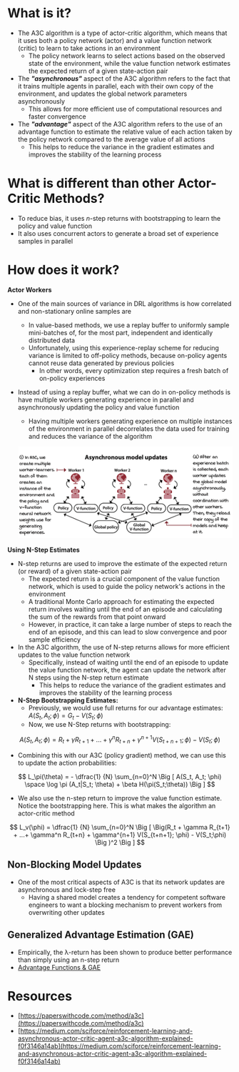 # What is it?

- The A3C algorithm is a type of actor-critic algorithm, which means that it uses both a policy network (actor) and a value function network (critic) to learn to take actions in an environment
    - The policy network learns to select actions based on the observed state of the environment, while the value function network estimates the expected return of a given state-action pair
- The ***"asynchronous"*** aspect of the A3C algorithm refers to the fact that it trains multiple agents in parallel, each with their own copy of the environment, and updates the global network parameters asynchronously
    - This allows for more efficient use of computational resources and faster convergence
- The ***"advantage"*** aspect of the A3C algorithm refers to the use of an advantage function to estimate the relative value of each action taken by the policy network compared to the average value of all actions
    - This helps to reduce the variance in the gradient estimates and improves the stability of the learning process

# What is different than other Actor-Critic Methods?

- To reduce bias, it uses *n*-step returns with bootstrapping to learn the policy and value function
- It also uses concurrent actors to generate a broad set of experience samples in parallel

# How does it work?

**Actor Workers**

- One of the main sources of variance in DRL algorithms is how correlated and non-stationary online samples are
    - In value-based methods, we use a replay buffer to uniformly sample mini-batches of, for the most part, independent and identically distributed data
    - Unfortunately, using this experience-replay scheme for reducing variance is limited to off-policy methods, because on-policy agents cannot reuse data generated by previous policies
        - In other words, every optimization step requires a fresh batch of on-policy experiences
- Instead of using a replay buffer, what we can do in on-policy methods is have multiple workers generating experience in parallel and asynchronously updating the policy and value function
    - Having multiple workers generating experience on multiple instances of the environment in parallel decorrelates the data used for training and reduces the variance of the algorithm

    ![Untitled](./A3C%20Asynchronous%20Advantage%20Actor-Critic/Untitled.png)


**Using N-Step Estimates**

- N-step returns are used to improve the estimate of the expected return (or reward) of a given state-action pair
    - The expected return is a crucial component of the value function network, which is used to guide the policy network's actions in the environment
    - A traditional Monte Carlo approach for estimating the expected return involves waiting until the end of an episode and calculating the sum of the rewards from that point onward
    - However, in practice, it can take a large number of steps to reach the end of an episode, and this can lead to slow convergence and poor sample efficiency
- In the A3C algorithm, the use of N-step returns allows for more efficient updates to the value function network
    - Specifically, instead of waiting until the end of an episode to update the value function network, the agent can update the network after N steps using the N-step return estimate
        - This helps to reduce the variance of the gradient estimates and improves the stability of the learning process
- **N-Step Bootstrapping Estimates:**
    - Previously, we would use full returns for our advantage estimates: $A(S_t, A_t; \phi) = G_t - V(S_t; \phi)$
    - Now, we use N-Step returns with bootstrapping:

$$
A(S_t, A_t; \phi) = R_t + \gamma R_{t+1} + ... + \gamma^n R_{t+n} + \gamma^{n+1} V(S_{t+n+1}; \phi) - V(S_t; \phi)
$$

- Combining this with our A3C (policy gradient) method, we can use this to update the action probabilities:

$$
L_\pi(\theta) = - \dfrac{1} {N} \sum_{n=0}^N \Big [ A(S_t, A_t; \phi) \space \log \pi (A_t|S_t; \theta) + \beta H(\pi(S_t;\theta)) \Big ]
$$

- We also use the n-step return to improve the value function estimate. Notice the bootstrapping here. This is what makes the algorithm an actor-critic method

$$
L_v(\phi) = \dfrac{1} {N} \sum_{n=0}^N \Big [ \Big(R_t + \gamma R_{t+1} + ...+ \gamma^n R_{t+n} + \gamma^{n+1} V(S_{t+n+1}; \phi) - V(S_t;\phi) \Big )^2  \Big ]
$$

## Non-Blocking Model Updates

- One of the most critical aspects of A3C is that its network updates are asynchronous and lock-step free
    - Having a shared model creates a tendency for competent software engineers to want a blocking mechanism to prevent workers from overwriting other updates



## Generalized Advantage Estimation (GAE)

- Empirically, the λ-return has been shown to produce better performance than simply using an n-step return
- [Advantage Functions & GAE](../Advantage%20Functions%20&%20GAE.md)

# Resources

- [https://paperswithcode.com/method/a3c](https://paperswithcode.com/method/a3c)
- [https://medium.com/sciforce/reinforcement-learning-and-asynchronous-actor-critic-agent-a3c-algorithm-explained-f0f3146a14ab](https://medium.com/sciforce/reinforcement-learning-and-asynchronous-actor-critic-agent-a3c-algorithm-explained-f0f3146a14ab)